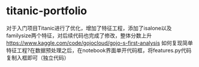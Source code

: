 # titanic-portfolio
对于入门项目Titanic进行了优化，增加了特征工程，添加了isalone以及familysize两个特征，对后续代码也完成了修改，整体分数上升
https://www.kaggle.com/code/gojocloud/gojo-s-first-analysis
如何复现简单特征工程?在数据预处理之后，在notebook界面单开代码框，将features.py代码复制入框即可（独立代码）

